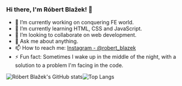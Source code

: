 ### Hi there, I'm Róbert Blažek! 👋

- 🔭 I’m currently working on conquering FE world.
- 🌱 I’m currently learning HTML, CSS and JavaScript.
- 👯 I’m looking to collaborate on web development.
- 💬 Ask me about anything.
- 📫 How to reach me: [Instagram - @robert_blazek](https://www.instagram.com/robert_blazek/)
- ⚡ Fun fact: Sometimes I wake up in the middle of the night, with a solution to a problem I'm facing in the code.



![Róbert Blažek's GitHub stats](https://github-readme-stats.vercel.app/api?username=bobbyblaze&show_icons=true&theme=dracula)![Top Langs](https://github-readme-stats.vercel.app/api/top-langs/?username=bobbyblaze&layout=compact&theme=dracula)
